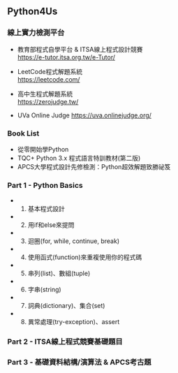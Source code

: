 ## Python4Us

### 線上實力檢測平台
- 教育部程式自學平台 & ITSA線上程式設計競賽   
https://e-tutor.itsa.org.tw/e-Tutor/   

- LeetCode程式解題系統   
https://leetcode.com/    

- 高中生程式解題系統   
https://zerojudge.tw/

- UVa Online Judge
https://uva.onlinejudge.org/

### Book List
- 從零開始學Python
- TQC+ Python 3.x 程式語言特訓教材(第二版)
- APCS大學程式設計先修檢測：Python超效解題致勝祕笈

### Part 1 - Python Basics
- 1. 基本程式設計
- 2. 用if和else來提問
- 3. 迴圈(for, while, continue, break)
- 4. 使用函式(function)來重複使用你的程式碼
- 5. 串列(list)、數組(tuple)
- 6. 字串(string)
- 7. 詞典(dictionary)、集合(set)    
- 8. 異常處理(try-exception)、assert

### Part 2 - ITSA線上程式競賽基礎題目

### Part 3 - 基礎資料結構/演算法 & APCS考古題

